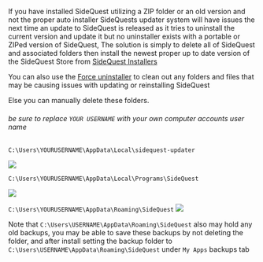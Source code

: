 If you have installed SideQuest utilizing a ZIP folder or an old version and not the proper auto installer SideQuests updater system will have issues the next time an update to SideQuest is released as it tries to uninstall the current version and update it but no uninstaller exists with a portable or ZIPed version of SideQuest, The solution is simply to delete all of SideQuest and associated folders then install the newest proper up to date version of the SideQuest Store from [SideQuest Installers](https://sidequestvr.com/#/download)

You can also use the [Force uninstaller](https://github.com/the-expanse/SideQuest/wiki/Force-Uninstaller-for-SideQuest#sidequest-clean-force-uninstaller) to clean out any folders and files that may be causing issues with updating or reinstalling SideQuest


Else you can manually delete these folders.
###### be sure to replace `YOUR USERNAME` with your own computer accounts user name

`C:\Users\YOURUSERNAME\AppData\Local\sidequest-updater`

![](https://cdn.discordapp.com/attachments/615234122604085262/628991406450540554/Screenshot_402.png)

`C:\Users\YOURUSERNAME\AppData\Local\Programs\SideQuest`

![](https://cdn.discordapp.com/attachments/615234122604085262/628991405078872074/Screenshot_403.png)

`C:\Users\YOURUSERNAME\AppData\Roaming\SideQuest`
![](https://cdn.discordapp.com/attachments/615234122604085262/628991405058162698/Screenshot_404.png)

Note that `C:\Users\USERNAME\AppData\Roaming\SideQuest` also may hold any old backups, you may be able to save these backups by not deleting the folder, and after install setting the backup folder to `C:\Users\USERNAME\AppData\Roaming\SideQuest` under `My Apps` backups tab
